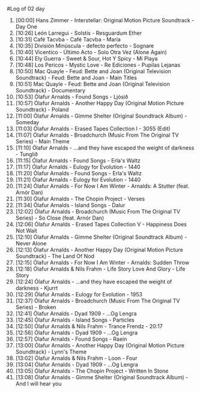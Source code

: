 #Log of 02 day

1. [00:00] Hans Zimmer - Interstellar: Original Motion Picture Soundtrack - Day One
1. [10:26] León Larregui - Solstis - Resguardum Ether
1. [10:31] Café Tacvba - Café Tacvba - María
1. [10:35] División Minúscula - defecto perfecto - Sognare
1. [10:40] Vicentico - Último Acto - Solo Otra Vez (Alone Again)
1. [10:44] Ely Guerra - Sweet & Sour, Hot Y Spicy - Mi Playa
1. [10:48] Los Pericos - Mystic Love - Re Ediciones - Pupilas Lejanas
1. [10:50] Mac Quayle - Feud: Bette and Joan (Original Television Soundtrack) - Feud: Bette and Joan - Main Titles
1. [10:51] Mac Quayle - Feud: Bette and Joan (Original Television Soundtrack) - Documentary
1. [10:53] Ólafur Arnalds - Found Songs - Ljósið
1. [10:57] Ólafur Arnalds - Another Happy Day (Original Motion Picture Soundtrack) - Poland
1. [11:00] Ólafur Arnalds - Gimme Shelter (Original Soundtrack Album) - Someday
1. [11:03] Ólafur Arnalds - Erased Tapes Collection I - 3055 (Edit)
1. [11:07] Ólafur Arnalds - Broadchurch (Music From The Original TV Series) - Main Theme
1. [11:10] Ólafur Arnalds - ...and they have escaped the weight of darkness - Tunglið
1. [11:15] Ólafur Arnalds - Found Songs - Erla's Waltz
1. [11:17] Ólafur Arnalds - Eulogy for Evolution - 1440
1. [11:20] Ólafur Arnalds - Found Songs - Erla's Waltz
1. [11:21] Ólafur Arnalds - Eulogy for Evolution - 1440
1. [11:24] Ólafur Arnalds - For Now I Am Winter - Arnalds: A Stutter (feat. Arnór Dan)
1. [11:30] Ólafur Arnalds - The Chopin Project - Verses
1. [11:34] Ólafur Arnalds - Island Songs - Dalur
1. [12:02] Ólafur Arnalds - Broadchurch (Music From The Original TV Series) - So Close (feat. Arnór Dan)
1. [12:06] Ólafur Arnalds - Erased Tapes Collection V - Happiness Does Not Wait
1. [12:10] Ólafur Arnalds - Gimme Shelter (Original Soundtrack Album) - Never Alone
1. [12:13] Ólafur Arnalds - Another Happy Day (Original Motion Picture Soundtrack) - The Land Of Nod
1. [12:15] Ólafur Arnalds - For Now I Am Winter - Arnalds: Sudden Throw
1. [12:18] Ólafur Arnalds & Nils Frahm - Life Story Love And Glory - Life Story
1. [12:24] Ólafur Arnalds - ...and they have escaped the weight of darkness - Kjurrt
1. [12:29] Ólafur Arnalds - Eulogy for Evolution - 1953
1. [12:37] Ólafur Arnalds - Broadchurch (Music From The Original TV Series) - Broken
1. [12:41] Ólafur Arnalds - Dyad 1909 - ...Og Lengra
1. [12:45] Ólafur Arnalds - Island Songs - Particles
1. [12:50] Ólafur Arnalds & Nils Frahm - Trance Frendz - 20:17
1. [12:56] Ólafur Arnalds - Dyad 1909 - ...Og Lengra
1. [12:57] Ólafur Arnalds - Found Songs - Raein
1. [13:00] Ólafur Arnalds - Another Happy Day (Original Motion Picture Soundtrack) - Lynn's Theme
1. [13:02] Ólafur Arnalds & Nils Frahm - Loon - Four
1. [13:04] Ólafur Arnalds - Dyad 1909 - ...Og Lengra
1. [13:05] Ólafur Arnalds - The Chopin Project - Written In Stone
1. [13:08] Ólafur Arnalds - Gimme Shelter (Original Soundtrack Album) - And I will hear you
